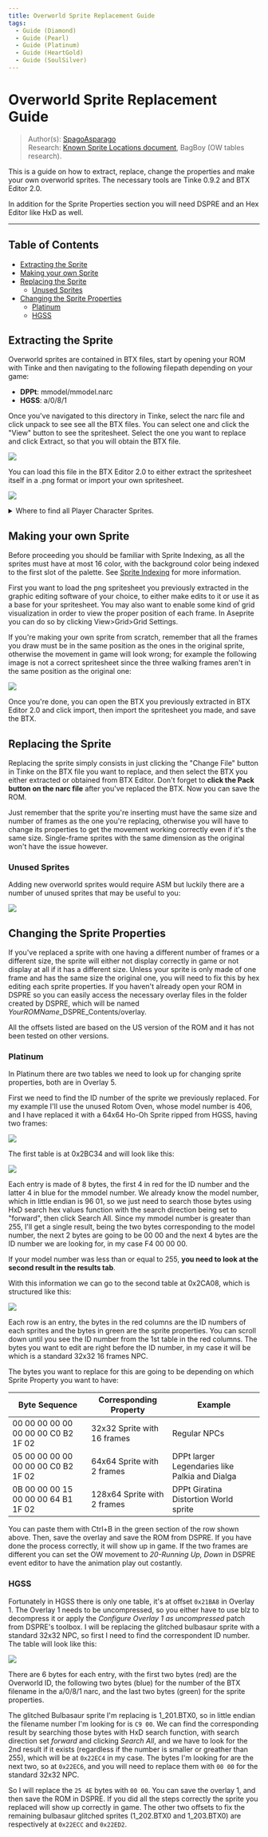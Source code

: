 ```yaml
---
title: Overworld Sprite Replacement Guide
tags:
  - Guide (Diamond)
  - Guide (Pearl)
  - Guide (Platinum)
  - Guide (HeartGold)
  - Guide (SoulSilver)
---
```


# Overworld Sprite Replacement Guide
> Author(s): [SpagoAsparago](https://github.com/SpagoAsparago) <br />
> Research: [Known Sprite Locations document](https://docs.google.com/document/d/1_nRfhDEoNFbvYP-yjx4oAWmgGXxvqFBvLwYANFehxUU/edit), BagBoy (OW tables research).

This is a guide on how to extract, replace, change the properties and make your own overworld sprites.
The necessary tools are Tinke 0.9.2 and BTX Editor 2.0.

In addition for the Sprite Properties section you will need DSPRE and an Hex Editor like HxD as well.

---
 ## Table of Contents
* [Extracting the Sprite](#extracting-the-sprite)
* [Making your own Sprite](#making-your-own-sprite)
* [Replacing the Sprite](#replacing-the-sprite)
  * [Unused Sprites](#unused-sprites)
* [Changing the Sprite Properties](#changing-the-sprite-properties)
  * [Platinum](#platinum)
  * [HGSS](#hgss)

## Extracting the Sprite
Overworld sprites are contained in BTX files, start by opening your ROM with Tinke and then navigating to the following filepath depending on your game:
* **DPPt**: mmodel/mmodel.narc
* **HGSS**: a/0/8/1

Once you've navigated to this directory in Tinke, select the narc file and click unpack to see see all the BTX files.
You can select one and click the "View" button to see the spritesheet. Select the one you want to replace and click Extract, so that you will obtain the BTX file.

![](resources/tinke.PNG)

You can load this file in the BTX Editor 2.0 to either extract the spritesheet itself in a .png format or import your own spritesheet.

![](resources/btxeditor.PNG)

<details>
 <summary>Where to find all Player Character Sprites.</summary>
 <p>
   Diamond and Pearl
   Lucas:
		90 - Walking/Running
		92 - Bike
		155 - Pull out Pokeball
		157 - Water flower
		159 - Surf
164 - Tux
166 - Fishing
363 - Aerobics
365 - Save
367 - Pokecenter

Heroine:
91 - Walking/Running
		93 - Bike
		156 - Pull out Pokeball
		158 - Water flower
		160 - Surf
165 - Dress
167 - Fishing
364 - Aerobics
366 - Save
368 - Pokecenter

  </p>
</details>


## Making your own Sprite
Before proceeding you should be familiar with Sprite Indexing, as all the sprites must have at most 16 color, with the background color being indexed to the first slot of the palette.
See [Sprite Indexing](ds-pokemon-hacking.github.io/tree/main/src/universal/guides/sprite_indexing) for more information.

First you want to load the png spritesheet you previously extracted in the graphic editing software of your choice, to either make edits to it or use it as a base for your spritesheet.
You may also want to enable some kind of grid visualization in order to view the proper position of each frame. In Aseprite you can do so by clicking View>Grid>Grid Settings.

If you're making your own sprite from scratch, remember that all the frames you draw must be in the same position as the ones in the original sprite, otherwise the movement in game will look wrong; for example the following image is not a correct spritesheet since the three walking frames aren't in the same position as the original one:

![](resources/wrongsprite.PNG)

Once you're done, you can open the BTX you previously extracted in BTX Editor 2.0 and click import, then import the spritesheet you made, and save the BTX.

## Replacing the Sprite
Replacing the sprite simply consists in just clicking the "Change File" button in Tinke on the BTX file you want to replace, and then select the BTX you either extracted or obtained from BTX Editor. Don't forget to **click the Pack button on the narc file** after you've replaced the BTX. Now you can save the ROM.

Just remember that the sprite you're inserting must have the same size and number of frames as the one you're replacing, otherwise you will have to change its properties to get the movement working correctly even if it's the same size. Single-frame sprites with the same dimension as the original won't have the issue however.

### Unused Sprites
Adding new overworld sprites would require ASM but luckily there are a number of unused sprites that may be useful to you:

![](resources/unusedsprites.png)

## Changing the Sprite Properties
If you've replaced a sprite with one having a different number of frames or a different size, the sprite will either not display correctly in game or not display at all if it has a different size.
Unless your sprite is only made of one frame and has the same size the original one, you will need to fix this by hex editing each sprite properties. If you haven't already open your ROM in DSPRE so you can easily access the necessary overlay files in the folder created by DSPRE, which will be named *YourROMName*_DSPRE_Contents/overlay.

All the offsets listed are based on the US version of the ROM and it has not been tested on other versions.

### Platinum
In Platinum there are two tables we need to look up for changing sprite properties, both are in Overlay 5.

First we need to find the ID number of the sprite we previously replaced. For my example I'll use the unused Rotom Oven, whose model number is 406, and I have replaced it with a 64x64 Ho-Oh Sprite ripped from HGSS, having two frames:

![](resources/hooh64x64.png)

The first table is at 0x2BC34 and will look like this:

![](resources/pt_owtable1.PNG)

Each entry is made of 8 bytes, the first 4 in red for the ID number and the latter 4 in blue for the mmodel number. We already know the model number, which in little endian is 96 01, so we just need to search those bytes using HxD search hex values function with the search direction being set to "forward", then click Search All.
Since my mmodel number is greater than 255, I'll get a single result, being the two bytes corresponding to the model number, the next 2 bytes are going to be 00 00 and the next 4 bytes are the ID number we are looking for, in my case F4 00 00 00.

If your model number was less than or equal to 255, **you need to look at the second result in the results tab**.

With this information we can go to the second table at 0x2CA08, which is structured like this:

![](resources/pt_owtable2.PNG)

Each row is an entry, the bytes in the red columns are the ID numbers of each sprites and the bytes in green are the sprite properties. You can scroll down until you see the ID number from the 1st table in the red columns. The bytes you want to edit are right before the ID number, in my case it will be which is a standard 32x32 16 frames NPC.

The bytes you want to replace for this are going to be depending on which Sprite Property you want to have:

| Byte Sequence  | Corresponding Property | Example |
| ------------- | ------------- |  ------------- |
| 00 00 00 00 00 00 00 00 C0 B2 1F 02 | 32x32 Sprite with 16 frames | Regular NPCs |
| 05 00 00 00 00 00 00 00 C0 B2 1F 02 | 64x64 Sprite with 2 frames  | DPPt larger Legendaries like Palkia and Dialga |
| 0B 00 00 00 15 00 00 00 64 B1 1F 02 | 128x64 Sprite with 2 frames  | DPPt Giratina Distortion World sprite |

You can paste them with Ctrl+B in the green section of the row shown above. Then, save the overlay and save the ROM from DSPRE. If you have done the process correctly, it will show up in game.
If the two frames are different you can set the OW movement to *20-Running Up, Down* in DSPRE event editor to have the animation play out costantly.

### HGSS
Fortunately in HGSS there is only one table, it's at offset `0x21BA8` in Overlay 1.
The Overlay 1 needs to be uncompressed, so you either have to use blz to decompress it or apply the *Configure Overlay 1 as uncompressed* patch from DSPRE's toolbox.
I will be replacing the glitched bulbasaur sprite with a standard 32x32 NPC, so first I need to find the correspondent ID number.
The table will look like this:

![](resources/hgss_owtable.PNG)

There are 6 bytes for each entry, with the first two bytes (red) are the Overworld ID, the following two bytes (blue) for the number of the BTX filename in the a/0/8/1 narc, and the last two bytes (green) for the sprite properties.

The glitched Bulbasaur sprite I'm replacing is 1_201.BTX0, so in little endian the filename number I'm looking for is `C9 00`. We can find the corresponding result by searching those bytes with HxD search function, with search direction set *forward* and clicking *Search All*, and we have to look for the 2nd result if it exists (regardless if the number is smaller or greather than 255), which will be at `0x22EC4` in my case. The bytes I'm looking for are the next two, so at `0x22EC6`, and you will need to replace them with `00 00` for the standard 32x32 NPC.

So I will replace the `25 4E` bytes with `00 00`. You can save the overlay 1, and then save the ROM in DSPRE. If you did all the steps correctly the sprite you replaced will show up correctly in game.
The other two offsets to fix the remaining bulbasaur glitched sprites (1_202.BTX0 and 1_203.BTX0) are respectively at `0x22ECC` and `0x22ED2`.
